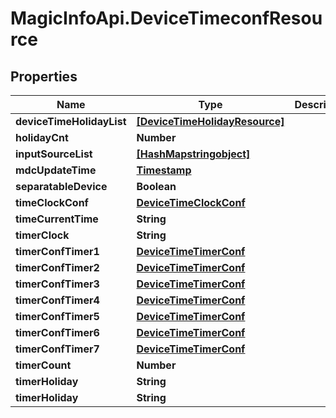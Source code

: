 # MagicInfoApi.DeviceTimeconfResource

## Properties
Name | Type | Description | Notes
------------ | ------------- | ------------- | -------------
**deviceTimeHolidayList** | [**[DeviceTimeHolidayResource]**](DeviceTimeHolidayResource.md) |  | [optional] 
**holidayCnt** | **Number** |  | [optional] 
**inputSourceList** | [**[HashMapstringobject]**](HashMapstringobject.md) |  | [optional] 
**mdcUpdateTime** | [**Timestamp**](Timestamp.md) |  | [optional] 
**separatableDevice** | **Boolean** |  | [optional] 
**timeClockConf** | [**DeviceTimeClockConf**](DeviceTimeClockConf.md) |  | [optional] 
**timeCurrentTime** | **String** |  | [optional] 
**timerClock** | **String** |  | [optional] 
**timerConfTimer1** | [**DeviceTimeTimerConf**](DeviceTimeTimerConf.md) |  | [optional] 
**timerConfTimer2** | [**DeviceTimeTimerConf**](DeviceTimeTimerConf.md) |  | [optional] 
**timerConfTimer3** | [**DeviceTimeTimerConf**](DeviceTimeTimerConf.md) |  | [optional] 
**timerConfTimer4** | [**DeviceTimeTimerConf**](DeviceTimeTimerConf.md) |  | [optional] 
**timerConfTimer5** | [**DeviceTimeTimerConf**](DeviceTimeTimerConf.md) |  | [optional] 
**timerConfTimer6** | [**DeviceTimeTimerConf**](DeviceTimeTimerConf.md) |  | [optional] 
**timerConfTimer7** | [**DeviceTimeTimerConf**](DeviceTimeTimerConf.md) |  | [optional] 
**timerCount** | **Number** |  | [optional] 
**timerHoliday** | **String** |  | [optional] 
**timerHoliday** | **String** |  | [optional] 



